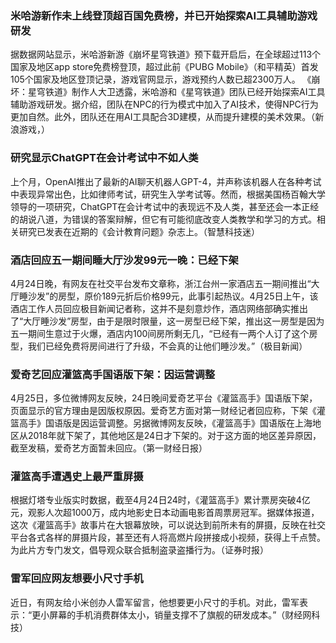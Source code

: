 ### 米哈游新作未上线登顶超百国免费榜，并已开始探索AI工具辅助游戏研发
据数据网站显示，米哈游新游《崩坏星穹铁道》预下载开启后，在全球超过113个国家及地区app store免费榜登顶，超过此前《PUBG Mobile》（和平精英）首发105个国家及地区登顶记录，游戏官网显示，游戏预约人数已超2300万人。
《崩坏：星穹铁道》制作人大卫透露，米哈游和《星穹铁道》团队已经开始探索AI工具辅助游戏研发。据介绍，团队在NPC的行为模式中加入了AI技术，使得NPC行为更加自然。此外，团队还在用AI工具配合3D建模，从而提升建模的美术效果。（新浪游戏，）
### 研究显示ChatGPT在会计考试中不如人类
上个月，OpenAI推出了最新的AI聊天机器人GPT-4，并声称该机器人在各种考试中表现异常出色，比如律师考试，研究生入学考试等。然而，根据美国杨百翰大学领导的一项研究，ChatGPT在会计考试中的表现远不及人类，甚至还会一本正经的胡说八道，为错误的答案辩解，但它有可能彻底改变人类教学和学习的方式。相关研究已发表在近期的《会计教育问题》杂志上。（智慧科技迷）
### 酒店回应五一期间睡大厅沙发99元一晚：已经下架
4月24日晚，有网友在社交平台发布文章称，浙江台州一家酒店五一期间推出“大厅睡沙发”的房型，原价189元折后价格99元，此事引起热议。4月25日上午，该酒店工作人员回应极目新闻记者称，这并不是刻意炒作，酒店网络部确实推出了“大厅睡沙发”房型，由于是限时限量，这一房型已经下架，推出这一房型是因为五一期间生意过于火爆，酒店内100间房所剩无几，“已经有一两个人订了这个房型，我们已经免费将房间进行了升级，不会真的让他们睡沙发。”（极目新闻）
### 爱奇艺回应灌篮高手国语版下架：因运营调整
4月25日，多位微博网友反映，24日晚间爱奇艺平台《灌篮高手》国语版下架，页面显示的官方理由是因版权原因。爱奇艺方面对第一财经记者回应称，下架《灌篮高手》国语版是因运营调整。另据微博网友反映，《灌篮高手》国语版在上海地区从2018年就下架了，其他地区是24日才下架的。对于这方面的地区差异原因，截至发稿，爱奇艺方面暂未回应。（第一财经日报）
### 灌篮高手遭遇史上最严重屏摄
根据灯塔专业版实时数据，截至4月24日24时，《灌篮高手》累计票房突破4亿元，观影人次超1000万，成内地影史日本动画电影首周票房冠军。据媒体报道，这次《灌篮高手》故事片在大银幕放映，可以说达到前所未有的屏摄，反映在社交平台各式各样的屏摄片段，甚至还有人将高燃片段拼接成小视频，获得上千点赞。为此片方专门发文，倡导观众联合抵制盗录盗播行为。（证券时报）
### 雷军回应网友想要小尺寸手机
近日，有网友给小米创办人雷军留言，他想要更小尺寸的手机。对此，雷军表示：“更小屏幕的手机消费群体太小，销量支撑不了旗舰的研发成本。”（财经网科技）
